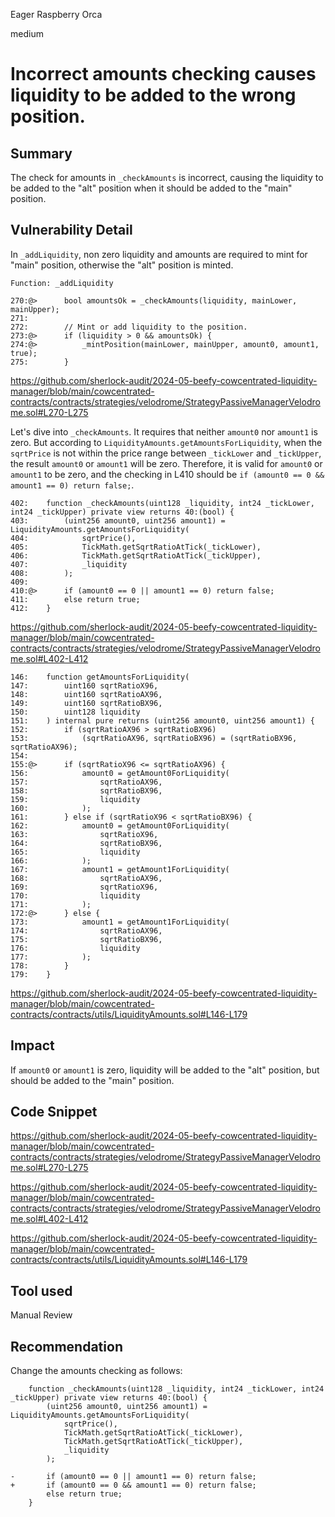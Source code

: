 Eager Raspberry Orca

medium

# Incorrect amounts checking causes liquidity to be added to the wrong position.

## Summary
The check for amounts in `_checkAmounts` is incorrect, causing the liquidity to be added to the "alt" position when it should be added to the "main" position.

## Vulnerability Detail
In `_addLiquidity`, non zero liquidity and amounts are required to mint for "main" position, otherwise the "alt" position is minted.
```solidity
Function: _addLiquidity

270:@>      bool amountsOk = _checkAmounts(liquidity, mainLower, mainUpper);
271:
272:        // Mint or add liquidity to the position. 
273:@>      if (liquidity > 0 && amountsOk) {
274:@>          _mintPosition(mainLower, mainUpper, amount0, amount1, true);
275:        }
```
https://github.com/sherlock-audit/2024-05-beefy-cowcentrated-liquidity-manager/blob/main/cowcentrated-contracts/contracts/strategies/velodrome/StrategyPassiveManagerVelodrome.sol#L270-L275

Let's dive into `_checkAmounts`. It requires that neither `amount0` nor `amount1` is zero. But according to `LiquidityAmounts.getAmountsForLiquidity`, when the `sqrtPrice` is not within the price range between `_tickLower` and `_tickUpper`, the result `amount0` or `amount1` will be zero. Therefore, it is valid for `amount0` or `amount1` to be zero, and the checking in L410 should be `if (amount0 == 0 && amount1 == 0) return false;`.
```solidity
402:    function _checkAmounts(uint128 _liquidity, int24 _tickLower, int24 _tickUpper) private view returns 40:(bool) {
403:        (uint256 amount0, uint256 amount1) = LiquidityAmounts.getAmountsForLiquidity(
404:            sqrtPrice(),
405:            TickMath.getSqrtRatioAtTick(_tickLower),
406:            TickMath.getSqrtRatioAtTick(_tickUpper),
407:            _liquidity
408:        );
409:
410:@>      if (amount0 == 0 || amount1 == 0) return false;
411:        else return true;
412:    }
```
https://github.com/sherlock-audit/2024-05-beefy-cowcentrated-liquidity-manager/blob/main/cowcentrated-contracts/contracts/strategies/velodrome/StrategyPassiveManagerVelodrome.sol#L402-L412

```solidity
146:    function getAmountsForLiquidity(
147:        uint160 sqrtRatioX96,
148:        uint160 sqrtRatioAX96,
149:        uint160 sqrtRatioBX96,
150:        uint128 liquidity
151:    ) internal pure returns (uint256 amount0, uint256 amount1) {
152:        if (sqrtRatioAX96 > sqrtRatioBX96)
153:            (sqrtRatioAX96, sqrtRatioBX96) = (sqrtRatioBX96, sqrtRatioAX96);
154:
155:@>      if (sqrtRatioX96 <= sqrtRatioAX96) {
156:            amount0 = getAmount0ForLiquidity(
157:                sqrtRatioAX96,
158:                sqrtRatioBX96,
159:                liquidity
160:            );
161:        } else if (sqrtRatioX96 < sqrtRatioBX96) {
162:            amount0 = getAmount0ForLiquidity(
163:                sqrtRatioX96,
164:                sqrtRatioBX96,
165:                liquidity
166:            );
167:            amount1 = getAmount1ForLiquidity(
168:                sqrtRatioAX96,
169:                sqrtRatioX96,
170:                liquidity
171:            );
172:@>      } else {
173:            amount1 = getAmount1ForLiquidity(
174:                sqrtRatioAX96,
175:                sqrtRatioBX96,
176:                liquidity
177:            );
178:        }
179:    }
```
https://github.com/sherlock-audit/2024-05-beefy-cowcentrated-liquidity-manager/blob/main/cowcentrated-contracts/contracts/utils/LiquidityAmounts.sol#L146-L179


## Impact
If `amount0` or `amount1` is zero, liquidity will be added to the "alt" position, but should be added to the "main" position.

## Code Snippet
https://github.com/sherlock-audit/2024-05-beefy-cowcentrated-liquidity-manager/blob/main/cowcentrated-contracts/contracts/strategies/velodrome/StrategyPassiveManagerVelodrome.sol#L270-L275

https://github.com/sherlock-audit/2024-05-beefy-cowcentrated-liquidity-manager/blob/main/cowcentrated-contracts/contracts/strategies/velodrome/StrategyPassiveManagerVelodrome.sol#L402-L412

https://github.com/sherlock-audit/2024-05-beefy-cowcentrated-liquidity-manager/blob/main/cowcentrated-contracts/contracts/utils/LiquidityAmounts.sol#L146-L179

## Tool used

Manual Review

## Recommendation
Change the amounts checking as follows:
```solidity
    function _checkAmounts(uint128 _liquidity, int24 _tickLower, int24 _tickUpper) private view returns 40:(bool) {
        (uint256 amount0, uint256 amount1) = LiquidityAmounts.getAmountsForLiquidity(
            sqrtPrice(),
            TickMath.getSqrtRatioAtTick(_tickLower),
            TickMath.getSqrtRatioAtTick(_tickUpper),
            _liquidity
        );

-       if (amount0 == 0 || amount1 == 0) return false;
+       if (amount0 == 0 && amount1 == 0) return false;
        else return true;
    }
```
